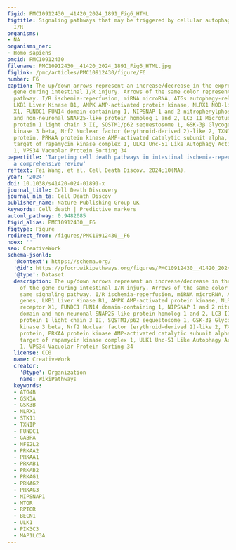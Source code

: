 ```yaml
---
figid: PMC10912430__41420_2024_1891_Fig6_HTML
figtitle: Signaling pathways that may be triggered by cellular autophagy during intestinal
  I/R
organisms:
- NA
organisms_ner:
- Homo sapiens
pmcid: PMC10912430
filename: PMC10912430__41420_2024_1891_Fig6_HTML.jpg
figlink: /pmc/articles/PMC10912430/figure/F6
number: F6
caption: The up/down arrows represent an increase/decrease in the expression of the
  gene during intestinal I/R injury. Arrows of the same color represent the same signaling
  pathway. I/R ischemia-reperfusion, miRNA microRNA, ATGs autophagy-related genes,
  LKB1 Liver Kinase B1, AMPK AMP-activated protein kinase, NLRX1 NOD-like receptor
  X1, FUNDC1 FUN14 domain-containing 1, NIPSNAP 1 and 2 nitrophenylphosphatase domain
  and non-neuronal SNAP25-like protein homolog 1 and 2, LC3 II Microtubule-associated
  protein 1 light chain 3 II, SQSTM1/p62 sequestosome 1, GSK-3β Glycogen synthase
  kinase 3 beta, Nrf2 Nuclear factor (erythroid-derived 2)-like 2, TXNIP Thioredoxin-interacting
  protein, PRKAA protein kinase AMP-activated catalytic subunit alpha, mTORC1 mechanistic
  target of rapamycin kinase complex 1, ULK1 Unc-51 Like Autophagy Activating Kinase
  1, VPS34 Vacuolar Protein Sorting 34
papertitle: 'Targeting cell death pathways in intestinal ischemia-reperfusion injury:
  a comprehensive review'
reftext: Fei Wang, et al. Cell Death Discov. 2024;10(NA).
year: '2024'
doi: 10.1038/s41420-024-01891-x
journal_title: Cell Death Discovery
journal_nlm_ta: Cell Death Discov
publisher_name: Nature Publishing Group UK
keywords: Cell death | Predictive markers
automl_pathway: 0.9482085
figid_alias: PMC10912430__F6
figtype: Figure
redirect_from: /figures/PMC10912430__F6
ndex: ''
seo: CreativeWork
schema-jsonld:
  '@context': https://schema.org/
  '@id': https://pfocr.wikipathways.org/figures/PMC10912430__41420_2024_1891_Fig6_HTML.html
  '@type': Dataset
  description: The up/down arrows represent an increase/decrease in the expression
    of the gene during intestinal I/R injury. Arrows of the same color represent the
    same signaling pathway. I/R ischemia-reperfusion, miRNA microRNA, ATGs autophagy-related
    genes, LKB1 Liver Kinase B1, AMPK AMP-activated protein kinase, NLRX1 NOD-like
    receptor X1, FUNDC1 FUN14 domain-containing 1, NIPSNAP 1 and 2 nitrophenylphosphatase
    domain and non-neuronal SNAP25-like protein homolog 1 and 2, LC3 II Microtubule-associated
    protein 1 light chain 3 II, SQSTM1/p62 sequestosome 1, GSK-3β Glycogen synthase
    kinase 3 beta, Nrf2 Nuclear factor (erythroid-derived 2)-like 2, TXNIP Thioredoxin-interacting
    protein, PRKAA protein kinase AMP-activated catalytic subunit alpha, mTORC1 mechanistic
    target of rapamycin kinase complex 1, ULK1 Unc-51 Like Autophagy Activating Kinase
    1, VPS34 Vacuolar Protein Sorting 34
  license: CC0
  name: CreativeWork
  creator:
    '@type': Organization
    name: WikiPathways
  keywords:
  - ATG4B
  - GSK3A
  - GSK3B
  - NLRX1
  - STK11
  - TXNIP
  - FUNDC1
  - GABPA
  - NFE2L2
  - PRKAA2
  - PRKAA1
  - PRKAB1
  - PRKAB2
  - PRKAG1
  - PRKAG2
  - PRKAG3
  - NIPSNAP1
  - MTOR
  - RPTOR
  - BECN1
  - ULK1
  - PIK3C3
  - MAP1LC3A
---
```

